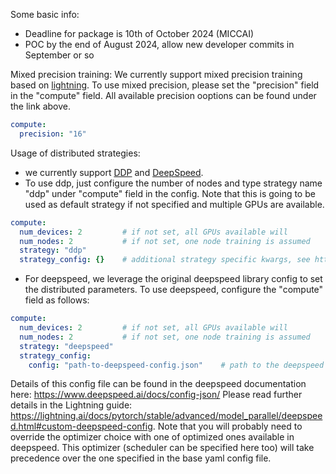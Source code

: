 Some basic info:
  - Deadline for package is 10th of October 2024 (MICCAI)
  - POC by the end of August 2024, allow new developer commits in September or so

Mixed precision training:
We currently support mixed precision training based on [lightning](https://pytorch-lightning.readthedocs.io/en/latest/advanced/mixed_precision.html). To use mixed precision, please set the "precision" field in the "compute" field. All available precision ooptions can be found under the link above. 

```yaml
compute:
  precision: "16"        
```

Usage of distributed strategies:

- we currently support [DDP](https://pytorch.org/tutorials/intermediate/ddp_tutorial.html) and [DeepSpeed](https://www.deepspeed.ai/getting-started/). 
- To use ddp, just configure the number of nodes and type strategy name "ddp" under "compute" field in the config. Note that this is going to be used as default strategy if not specified and multiple GPUs are available.

```yaml
compute:
  num_devices: 2         # if not set, all GPUs available will 
  num_nodes: 2           # if not set, one node training is assumed
  strategy: "ddp"
  strategy_config: {}    # additional strategy specific kwargs, see https://lightning.ai/docs/pytorch/stable/api/lightning.pytorch.strategies.DDPStrategy.html#lightning.pytorch.strategies.DDPStrategy

```

- For deepspeed, we leverage the original deepspeed library config to set the distributed parameters. To use deepspeed, configure the "compute" field as follows:

```yaml
compute:
  num_devices: 2         # if not set, all GPUs available will 
  num_nodes: 2           # if not set, one node training is assumed
  strategy: "deepspeed"
  strategy_config: 
    config: "path-to-deepspeed-config.json"    # path to the deepspeed config file
```
Details of this config file can be found in the deepspeed documentation here: https://www.deepspeed.ai/docs/config-json/
Please read further details in the Lightning guide: https://lightning.ai/docs/pytorch/stable/advanced/model_parallel/deepspeed.html#custom-deepspeed-config.
Note that you will probably need to override the optimizer choice with one of optimized ones available in deepspeed. This optimizer (scheduler can be specified here too) will take precedence over the one specified in the base yaml config file.